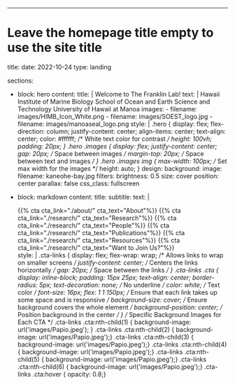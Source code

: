 ---
# Leave the homepage title empty to use the site title
title:
date: 2022-10-24
type: landing

sections:
  - block: hero
    content:
      title: |
        Welcome to The Franklin Lab!
      text: |
        Hawaii Institute of Marine Biology
        School of Ocean and Earth Science and Technology
        University of Hawaii at Manoa
      images: 
        - filename: images/HIMB_Icon_White.png
        - filename: images/SOEST_logo.jpg
        - filename: images/manoaseal_logo.png
    style: |
      .hero {
        display: flex;
        flex-direction: column;
        justify-content: center;
        align-items: center;
        text-align: center;
        color: #ffffff; /* White text color for contrast */
        height: 100vh;
        padding: 20px;
      } 
      .hero .images {
        display: flex;
        justify-content: center;
        gap: 20px; /* Space between images */
        margin-top: 20px; /* Space between text and images */
      }
      .hero .images img {
        max-width: 100px; /* Set max width for the images */
        height: auto;
      }
    design: 
      background:
        image:
          filename: kaneohe-bay.jpg
          filters:
            brightness: 0.5
          size: cover
          position: center
          parallax: false
      css_class: fullscreen

  - block: markdown
    content:
      title:
      subtitle:
      text: |
        <div class="cta-links">
          {{% cta cta_link="./about/" cta_text="About"%}}
          {{% cta cta_link="./research/" cta_text="Research"%}}
          {{% cta cta_link="./research/" cta_text="People"%}}
          {{% cta cta_link="./research/" cta_text="Publications"%}}
          {{% cta cta_link="./research/" cta_text="Resources"%}}
          {{% cta cta_link="./research/" cta_text="Want to Join Us?"%}}
        </div>
    style: |
      .cta-links {
        display: flex;
        flex-wrap: wrap; /* Allows links to wrap on smaller screens */
        justify-content: center; /* Centers the links horizontally */
        gap: 20px; /* Space between the links */
      }
      .cta-links .cta {
        display: inline-block;
        padding: 15px 25px;
        text-align: center;
        border-radius: 5px;
        text-decoration: none; /* No underline */
        color: white; /* Text color */
        font-size: 16px;
        flex: 1 1 150px; /* Ensure that each link takes up some space and is responsive */
        background-size: cover; /* Ensure background covers the whole element */
        background-position: center; /* Position background in the center */
      }
    /* Specific Background Images for Each CTA */
      .cta-links .cta:nth-child(1) {
        background-image: url('images/Papio.jpeg'); }
      .cta-links .cta:nth-child(2) {
        background-image: url('images/Papio.jpeg');}
      .cta-links .cta:nth-child(3) {
        background-image: url('images/Papio.jpeg');}
      .cta-links .cta:nth-child(4) {
        background-image: url('images/Papio.jpeg');}
      .cta-links .cta:nth-child(5) {
        background-image: url('images/Papio.jpeg');}
      .cta-links .cta:nth-child(6) {
        background-image: url('images/Papio.jpeg');}
      .cta-links .cta:hover {
        opacity: 0.8;}